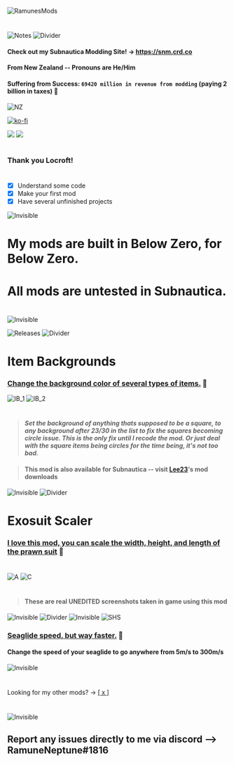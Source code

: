 ![RamunesMods](https://i.imgur.com/Lo20FOZ.png)
#
![Notes](https://i.imgur.com/0C6XZR5.png)
![Divider](https://i.imgur.com/BJctAJs.png)
#### Check out my Subnautica Modding Site!  -> https://snm.crd.co
#### From New Zealand -- Pronouns are He/Him
#### Suffering from Success: `69420 million in revenue from modding` (paying 2 billion in taxes) 💸
![NZ](https://i.imgur.com/9pMqpZh.png)

[![ko-fi](https://ko-fi.com/img/githubbutton_sm.svg)](https://ko-fi.com/S6S0GB5G0)

![](https://komarev.com/ghpvc/?username=ramennoodlesxv&color=blue) ![](https://img.shields.io/github/downloads/ramennoodlesxv/BelowZeroMods/total?color=green&label=Total%20Downloads)
#
### Thank you Locroft!
#
- [x] Understand some code
- [x] Make your first mod
- [x] Have several unfinished projects

![Invisible](https://i.imgur.com/8BU5aDV.png)
#
# My mods are built in Below Zero, for Below Zero.
# All mods are untested in Subnautica.
#
![Invisible](https://i.imgur.com/8BU5aDV.png)

![Releases](https://i.imgur.com/CqM5cvk.png)
![Divider](https://i.imgur.com/BJctAJs.png)
###
# Item Backgrounds
### [Change the background color of several types of items.](https://github.com/ramennoodlesxv/BelowZeroMods/releases/download/Releases/ItemBackgrounds_BZ.zip) 🔽

![IB_1](https://i.imgur.com/I0Y8Zfm.png)
![IB_2](https://i.imgur.com/WnSOcws.png)
#
> #### *Set the background of anything thats supposed to be a square, to any background after 23/30 in the list to fix the squares becoming circle issue. This is the only fix until I recode the mod. Or just deal with the square items being circles for the time being, it's not too bad.*

> #### This mod is also available for Subnautica -- visit [Lee23](https://github.com/LeeTwentyThree/Lee23-SubnauticaMods)'s mod downloads
![Invisible](https://i.imgur.com/8BU5aDV.png)
![Divider](https://i.imgur.com/BJctAJs.png)

# Exosuit Scaler
### [I love this mod, you can scale the width, height, and length of the prawn suit](https://github.com/ramennoodlesxv/BelowZeroMods/releases/download/Releases/ExosuitScaler.zip) 🔽
#
![A](https://i.imgur.com/8TcwSqS.png)
![C](https://i.imgur.com/aHp4TCB.png)
#
> #### __**These are real UNEDITED screenshots taken in game using this mod**__
![Invisible](https://i.imgur.com/8BU5aDV.png)
![Divider](https://i.imgur.com/BJctAJs.png)
![Invisible](https://i.imgur.com/8BU5aDV.png)
![SHS](https://i.imgur.com/Dmz75Ac.png)
### [Seaglide speed, but way faster.](https://github.com/ramennoodlesxv/BelowZeroMods/releases/download/Releases/SeaglideHyperSpeed_BZ.zip) 🔽
#### Change the speed of your seaglide to go anywhere from 5m/s to 300m/s

![Invisible](https://i.imgur.com/8BU5aDV.png)

#
Looking for my other mods? -> [[ x ]](https://github.com/ramennoodlesxv/BelowZeroMods/releases/tag/Releases) 
#

![Invisible](https://i.imgur.com/8BU5aDV.png)

## Report any issues directly to me via discord -->  RamuneNeptune#1816
